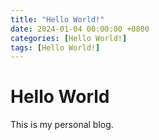 ```yaml
---
title: "Hello World!"
date: 2024-01-04 00:00:00 +0800
categories: [Hello World!]
tags: [Hello World!]
---
```


# Hello World

This is my personal blog.